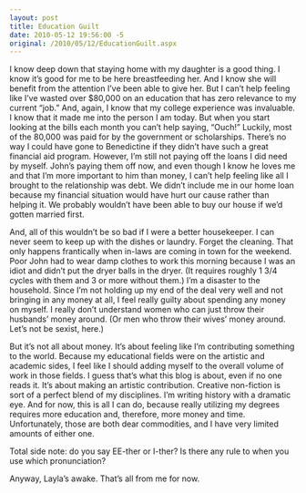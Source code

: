 ```yaml
---
layout: post
title: Education Guilt
date: 2010-05-12 19:56:00 -5
original: /2010/05/12/EducationGuilt.aspx
---
```

I know deep down that staying home with my daughter is a good thing.  I know it’s good for me to be here breastfeeding her.  And I know she will benefit from the attention I’ve been able to give her.  But I can’t help feeling like I’ve wasted over $80,000 on an education that has zero relevance to my current “job.”  And, again, I know that my college experience was invaluable.  I know that it made me into the person I am today.  But when you start looking at the bills each month you can’t help saying, “Ouch!”  Luckily, most of the 80,000 was paid for by the government or scholarships.  There’s no way I could have gone to Benedictine if they didn’t have such a great financial aid program.  However, I’m still not paying off the loans I did need by myself.  John’s paying them off now, and even though I know he loves me and that I’m more important to him than money, I can’t help feeling like all I brought to the relationship was debt.  We didn’t include me in our home loan because my financial situation would have hurt our cause rather than helping it.  We probably wouldn’t have been able to buy our house if we’d gotten married first.

And, all of this wouldn’t be so bad if I were a better housekeeper.  I can never seem to keep up with the dishes or laundry.  Forget the cleaning.  That only happens frantically when in-laws are coming in town for the weekend.  Poor John had to wear damp clothes to work this morning because I was an idiot and didn’t put the dryer balls in the dryer.  (It requires roughly 1 3/4 cycles with them and 3 or more without them.)  I’m a disaster to the household.  Since I’m not holding up my end of the deal very well and not bringing in any money at all, I feel really guilty about spending any money on myself.  I really don’t understand women who can just throw their husbands’ money around.  (Or men who throw their wives’ money around.  Let’s not be sexist, here.)

But it’s not all about money.  It’s about feeling like I’m contributing something to the world.  Because my educational fields were on the artistic and academic sides, I feel like I should adding myself to the overall volume of work in those fields.  I guess that’s what this blog is about, even if no one reads it.  It’s about making an artistic contribution.  Creative non-fiction is sort of a perfect blend of my disciplines.  I’m writing history with a dramatic eye.  And for now, this is all I can do, because really utilizing my degrees requires more education and, therefore, more money and time.  Unfortunately, those are both dear commodities, and I have very limited amounts of either one.

Total side note: do you say EE-ther or I-ther?  Is there any rule to when you use which pronunciation?

Anyway, Layla’s awake.  That’s all from me for now.